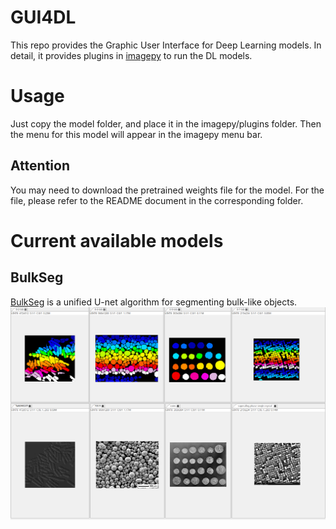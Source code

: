 # GUI4DL
This repo provides the Graphic User Interface for Deep Learning models.
In detail, it provides plugins in [imagepy](https://github.com/Image-Py/imagepy) to run the DL models.

# Usage
Just copy the model folder, and place it in the imagepy/plugins folder.
Then the menu for this model will appear in the imagepy menu bar.
## Attention
You may need to download the pretrained weights file for the model. 
For the file, please refer to the README document in the corresponding folder.

# Current available models
## BulkSeg
[BulkSeg](BulkSeg/menus/BulkSeg/README.md) is a unified U-net algorithm for segmenting bulk-like objects.
![bulkseg-demo](BulkSeg/menus/BulkSeg/demo.png)
